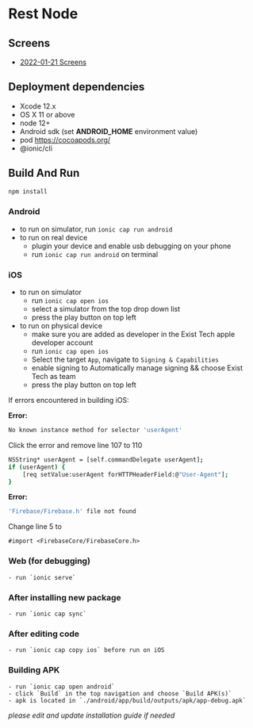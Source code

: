 # Rest Node

## Screens 
- [2022-01-21 Screens](https://marvelapp.com/prototype/hfjji77/screens)

## Deployment dependencies

- Xcode 12.x
- OS X 11 or above
- node 12+
- Android sdk (set **ANDROID_HOME** environment value)
- pod https://cocoapods.org/
- @ionic/cli 

## Build And Run

```sh
npm install
```

### Android
- to run on simulator, run `ionic cap run android`
- to run on real device
    - plugin your device and enable usb debugging on your phone
    - run `ionic cap run android` on terminal

### iOS
- to run on simulator 
    - run `ionic cap open ios`
    - select a simulator from the top drop down list
    - press the play button on top left 
- to run on physical device
    - make sure you are added as developer in the Exist Tech apple developer account
    - run `ionic cap open ios`
    - Select the target `App`, navigate to `Signing & Capabilities` 
    - enable signing to Automatically manage signing && choose Exist Tech as team 
    - press the play button on top left

If errors encountered in building iOS:

**Error:**
```sh
No known instance method for selector 'userAgent'
```

Click the error and remove line 107 to 110
```sh
NSString* userAgent = [self.commandDelegate userAgent];
if (userAgent) {
    [req setValue:userAgent forHTTPHeaderField:@"User-Agent"];
}
```

**Error:**
```sh
'Firebase/Firebase.h' file not found
```

Change line 5 to
```
#import <FirebaseCore/FirebaseCore.h>
```

### Web (for debugging)
    - run `ionic serve`

### After installing new package
    - run `ionic cap sync`

### After editing code
    - run `ionic cap copy ios` before run on iOS

### Building APK
    - run `ionic cap open android`
    - click `Build` in the top navigation and choose `Build APK(s)`
    - apk is located in `./android/app/build/outputs/apk/app-debug.apk`


*please edit and update installation guide if needed*